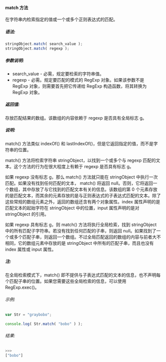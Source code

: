 #### match 方法

  在字符串内检索指定的值或一个或多个正则表达式的匹配。

##### 语法:

  ```javascript
  stringObject.match( search_value );
  stringObject.match( regexp );
  ```

##### 参数说明:

  - search_value - 必需，规定要检索的字符串值。
  - regexp - 必需。规定要匹配的模式的 RegExp 对象。如果该参数不是 RegExp 对象，则需要首先把它传递给 RegExp 构造函数，将其转换为 RegExp 对象。

##### 返回值:

  存放匹配结果的数组。该数组的内容依赖于 regexp 是否具有全局标志 g。
  
##### 说明:

  match() 方法类似 indexOf() 和 lastIndexOf()，但是它返回指定的值，而不是字符串的位置。
  
  match() 方法将检索字符串 stringObject，以找到一个或多个与 regexp 匹配的文本。这个方法的行为在很大程度上有赖于 regexp 是否具有标志 g。
  
  如果 regexp 没有标志 g，那么 match() 方法就只能在 stringObject 中执行一次匹配。如果没有找到任何匹配的文本， match() 将返回 null。否则，它将返回一个数组，其中存放了与它找到的匹配文本有关的信息。该数组的第 0 个元素存放的是匹配文本，而其余的元素存放的是与正则表达式的子表达式匹配的文本。除了这些常规的数组元素之外，返回的数组还含有两个对象属性。index 属性声明的是匹配文本的起始字符在 stringObject 中的位置，input 属性声明的是对 stringObject 的引用。
  
  如果 regexp 具有标志 g，则 match() 方法将执行全局检索，找到 stringObject 中的所有匹配子字符串。若没有找到任何匹配的子串，则返回 null。如果找到了一个或多个匹配子串，则返回一个数组。不过全局匹配返回的数组的内容与前者大不相同，它的数组元素中存放的是 stringObject 中所有的匹配子串，而且也没有 index 属性或 input 属性。
  
##### 注:

  在全局检索模式下，match() 即不提供与子表达式匹配的文本的信息，也不声明每个匹配子串的位置。如果您需要这些全局检索的信息，可以使用 RegExp.exec()。

###### 示例:

  ```javascript
  var Str = "graybobo";
	  
  console.log( Str.match( "bobo" ) );
  ```

###### 结果:

  ```javascript
  >>>
  ["bobo"]
  ```
